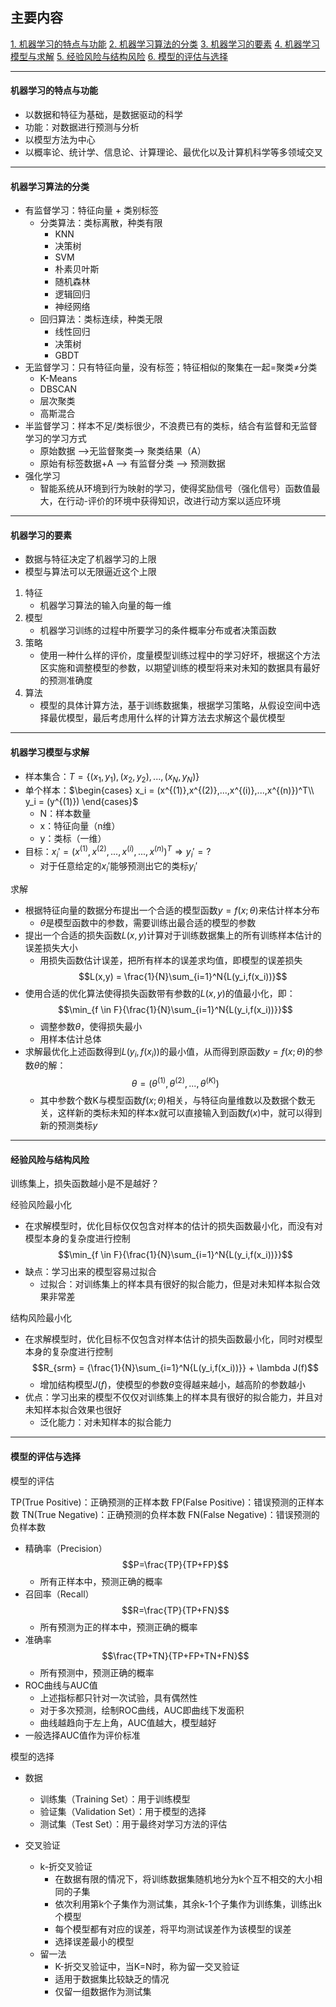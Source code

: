 ## 主要内容
[1. 机器学习的特点与功能](#1)
[2. 机器学习算法的分类](#2)
[3. 机器学习的要素](#3)
[4. 机器学习模型与求解](#4)
[5. 经验风险与结构风险](#5)
[6. 模型的评估与选择](#6)

---

<h4 id='1'>机器学习的特点与功能</h4>

- 以数据和特征为基础，是数据驱动的科学
- 功能：对数据进行预测与分析
- 以模型方法为中心
- 以概率论、统计学、信息论、计算理论、最优化以及计算机科学等多领域交叉

---

<h4 id='2'>机器学习算法的分类</h4>

- 有监督学习：特征向量 + 类别标签
    - 分类算法：类标离散，种类有限
        - KNN
        - 决策树
        - SVM
        - 朴素贝叶斯
        - 随机森林
        - 逻辑回归
        - 神经网络
    - 回归算法：类标连续，种类无限
        - 线性回归
        - 决策树
        - GBDT
- 无监督学习：只有特征向量，没有标签；特征相似的聚集在一起=聚类≠分类
    - K-Means
    - DBSCAN
    - 层次聚类
    - 高斯混合
- 半监督学习：样本不足/类标很少，不浪费已有的类标，结合有监督和无监督学习的学习方式
    - 原始数据 -->无监督聚类--> 聚类结果（A）
    - 原始有标签数据+A --> 有监督分类 --> 预测数据
- 强化学习
    - 智能系统从环境到行为映射的学习，使得奖励信号（强化信号）函数值最大，在行动-评价的环境中获得知识，改进行动方案以适应环境

---

<h4 id='3'>机器学习的要素</h4>

- 数据与特征决定了机器学习的上限
- 模型与算法可以无限逼近这个上限

1. 特征
    - 机器学习算法的输入向量的每一维
2. 模型
    - 机器学习训练的过程中所要学习的条件概率分布或者决策函数
3. 策略
    - 使用一种什么样的评价，度量模型训练过程中的学习好坏，根据这个方法区实施和调整模型的参数，以期望训练的模型将来对未知的数据具有最好的预测准确度
4. 算法
    - 模型的具体计算方法，基于训练数据集，根据学习策略，从假设空间中选择最优模型，最后考虑用什么样的计算方法去求解这个最优模型

---

<h4 id='4'>机器学习模型与求解</h4>

- 样本集合：$T = \{(x_1,y_1),(x_2,y_2),...,(x_N,y_N)\}$
- 单个样本：$\begin{cases} 
    x_i = (x^{(1)},x^{(2)},...,x^{(i)},...,x^{(n)})^T\\
    y_i = (y^{(1)})
    \end{cases}$
    - N：样本数量
    - x：特征向量（n维）
    - y：类标（一维）
- 目标：$x_i' = (x^{(1)},x^{(2)},...,x^{(i)},...,x^{(n)})^T \Rightarrow y_i' = ?$
    - 对于任意给定的$x_i'$能够预测出它的类标$y_i'$

求解
- 根据特征向量的数据分布提出一个合适的模型函数$y=f(x;\theta)$来估计样本分布
    - $\theta$是模型函数中的参数，需要训练出最合适的模型的参数
- 提出一个合适的损失函数$L(x,y)$计算对于训练数据集上的所有训练样本估计的误差损失大小
    - 用损失函数估计误差，把所有样本的误差求均值，即模型的误差损失
    $$L(x,y) = \frac{1}{N}\sum_{i=1}^N{L(y_i,f(x_i))}$$
- 使用合适的优化算法使得损失函数带有参数的$L(x,y)$的值最小化，即：
    $$\min_{f \in F}{\frac{1}{N}\sum_{i=1}^N{L(y_i,f(x_i))}}$$
    - 调整参数$\theta$，使得损失最小
    - 用样本估计总体
- 求解最优化上述函数得到$L(y_i,f(x_i))$的最小值，从而得到原函数$y=f(x;\theta)$的参数$\theta$的解：
    $$\theta=(\theta^{(1)},\theta^{(2)},...,\theta^{(K)})$$
    - 其中参数个数K与模型函数$f(x;\theta)$相关，与特征向量维数以及数据个数无关，这样新的类标未知的样本$x$就可以直接输入到函数$f(x)$中，就可以得到新的预测类标$y$

---

<h4 id='5'>经验风险与结构风险</h4>

训练集上，损失函数越小是不是越好？

经验风险最小化
- 在求解模型时，优化目标仅仅包含对样本的估计的损失函数最小化，而没有对模型本身的复杂度进行控制
    $$\min_{f \in F}{\frac{1}{N}\sum_{i=1}^N{L(y_i,f(x_i))}}$$
- 缺点：学习出来的模型容易过拟合
    - 过拟合：对训练集上的样本具有很好的拟合能力，但是对未知样本拟合效果非常差

结构风险最小化
- 在求解模型时，优化目标不仅包含对样本估计的损失函数最小化，同时对模型本身的复杂度进行控制
    $$R_{srm} = {\frac{1}{N}\sum_{i=1}^N{L(y_i,f(x_i))}} + \lambda J(f)$$
    - 增加结构模型$J(f)$，使模型的参数$\theta$变得越来越小，越高阶的参数越小
- 优点：学习出来的模型不仅仅对训练集上的样本具有很好的拟合能力，并且对未知样本拟合效果也很好
    - 泛化能力：对未知样本的拟合能力

---

<h4 id='6'>模型的评估与选择</h4>

模型的评估

TP(True Positive)：正确预测的正样本数
FP(False Positive)：错误预测的正样本数
TN(True Negative)：正确预测的负样本数
FN(False Negative)：错误预测的负样本数

- 精确率（Precision）
    $$P=\frac{TP}{TP+FP}$$
    - 所有正样本中，预测正确的概率
- 召回率（Recall）
    $$R=\frac{TP}{TP+FN}$$
    - 所有预测为正的样本中，预测正确的概率
- 准确率
    $$\frac{TP+TN}{TP+FP+TN+FN}$$
    - 所有预测中，预测正确的概率
- ROC曲线与AUC值
    - 上述指标都只针对一次试验，具有偶然性
    - 对于多次预测，绘制ROC曲线，AUC即曲线下发面积
    - 曲线越趋向于左上角，AUC值越大，模型越好
- 一般选择AUC值作为评价标准

模型的选择

- 数据
    - 训练集（Training Set）：用于训练模型
    - 验证集（Validation Set）：用于模型的选择
    - 测试集（Test Set）：用于最终对学习方法的评估

- 交叉验证
    - k-折交叉验证
        - 在数据有限的情况下，将训练数据集随机地分为k个互不相交的大小相同的子集
        - 依次利用第k个子集作为测试集，其余k-1个子集作为训练集，训练出k个模型
        - 每个模型都有对应的误差，将平均测试误差作为该模型的误差
        - 选择误差最小的模型
    - 留一法
        - K-折交叉验证中，当K=N时，称为留一交叉验证
        - 适用于数据集比较缺乏的情况
        - 仅留一组数据作为测试集